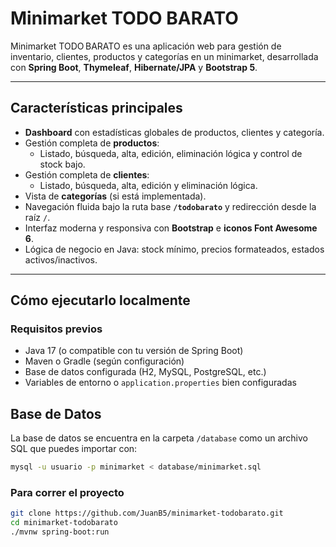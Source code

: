 # Minimarket TODO BARATO

Minimarket TODO BARATO es una aplicación web para gestión de inventario, clientes, productos y categorías en un minimarket, desarrollada con **Spring Boot**, **Thymeleaf**, **Hibernate/JPA** y **Bootstrap 5**.

---

## Características principales

- **Dashboard** con estadísticas globales de productos, clientes y categoría.
- Gestión completa de **productos**:
  - Listado, búsqueda, alta, edición, eliminación lógica y control de stock bajo.
- Gestión completa de **clientes**:
  - Listado, búsqueda, alta, edición y eliminación lógica.
- Vista de **categorías** (si está implementada).
- Navegación fluida bajo la ruta base **`/todobarato`** y redirección desde la raíz `/`.
- Interfaz moderna y responsiva con **Bootstrap** e **iconos Font Awesome 6**.
- Lógica de negocio en Java: stock mínimo, precios formateados, estados activos/inactivos.

---

## Cómo ejecutarlo localmente

### Requisitos previos

- Java 17 (o compatible con tu versión de Spring Boot)
- Maven o Gradle (según configuración)
- Base de datos configurada (H2, MySQL, PostgreSQL, etc.)
- Variables de entorno o `application.properties` bien configuradas

## Base de Datos
La base de datos se encuentra en la carpeta `/database` como un archivo SQL que puedes importar con:

```bash
mysql -u usuario -p minimarket < database/minimarket.sql
```

### Para correr el proyecto
```bash
git clone https://github.com/JuanB5/minimarket-todobarato.git
cd minimarket-todobarato
./mvnw spring-boot:run
```

